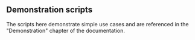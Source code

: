 ﻿## Demonstration scripts

The scripts here demonstrate simple use cases and are referenced in
the "Demonstration" chapter of the documentation.
